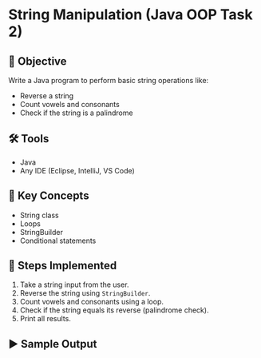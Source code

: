 # String Manipulation (Java OOP Task 2)

## 📌 Objective
Write a Java program to perform basic string operations like:
- Reverse a string
- Count vowels and consonants
- Check if the string is a palindrome

## 🛠 Tools
- Java
- Any IDE (Eclipse, IntelliJ, VS Code)

## 🔑 Key Concepts
- String class
- Loops
- StringBuilder
- Conditional statements

## 🚀 Steps Implemented
1. Take a string input from the user.
2. Reverse the string using `StringBuilder`.
3. Count vowels and consonants using a loop.
4. Check if the string equals its reverse (palindrome check).
5. Print all results.

## ▶️ Sample Output
